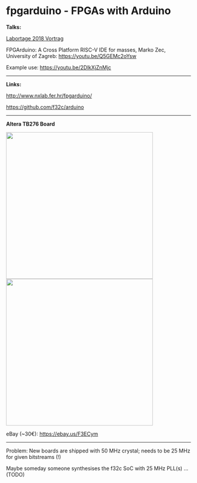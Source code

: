 # fpgarduino - FPGAs with Arduino

**Talks:**

[Labortage 2018 Vortrag](https://github.com/mongoq/fpgarduino/raw/master/FPGAs%20mit%20Arduino%20Vortrag%20Labortage%202018.pdf)

FPGArduino: A Cross Platform RISC-V IDE for masses, Marko Zec, University of Zagreb: https://youtu.be/Q5GEMc2oYsw

Example use: https://youtu.be/2DlkXjZnMjc

---

**Links:**

http://www.nxlab.fer.hr/fpgarduino/

https://github.com/f32c/arduino

<!-- https://riscv.org/wp-content/uploads/2016/07/Tue1600zec_fpgarduino_riscv_wsV2.pdf -->

---

<!-- ![Arduino IDE](http://www.nxlab.fer.hr/fpgarduino/img/fpga_arduino.png) -->

**Altera TB276 Board** 

<img src="https://saturn.ffzg.hr/rot13/index.cgi/tb276-front.jpg?action=attachments_download;page_name=tb276;id=20160702202319-0-32328" width="400"><img src="https://saturn.ffzg.hr/rot13/index.cgi/tb276-back.jpg?action=attachments_download;page_name=tb276;id=20160702202332-0-15979" width="400">

<!-- Bilder: https://saturn.ffzg.hr/rot13/index.cgi?action=display_html;page_name=tb276 -->

eBay (~30€): https://ebay.us/F3ECym 

---

Problem: New boards are shipped with 50 MHz crystal; needs to be 25 MHz for given bitstreams (!) 

Maybe someday someone synthesises the f32c SoC with 25 MHz PLL(s) ... (TODO)

<!-- **Altera TB276 Board** -->
<!-- ![TB276 Board](http://www.nxlab.fer.hr/fpgarduino/img/altera_tb276.jpg) -->
